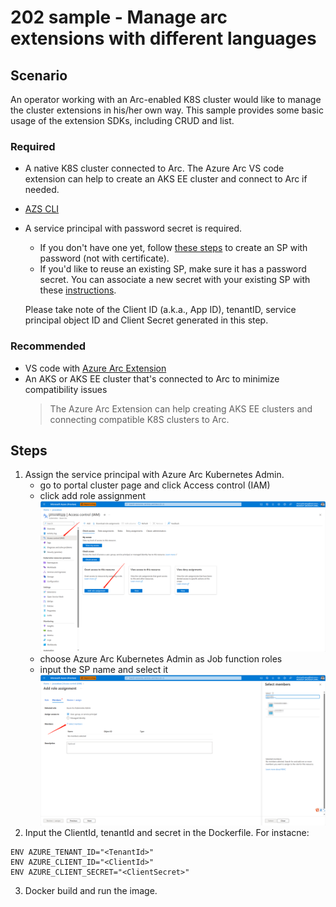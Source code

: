 # 202 sample - Manage arc extensions with different languages

## Scenario
An operator working with an Arc-enabled K8S cluster would like to manage the cluster extensions in his/her own way. This sample provides some basic usage of the extension SDKs, including CRUD and list. 

### Required
- A native K8S cluster connected to Arc. The Azure Arc VS code extension can help to create an AKS EE cluster and connect to Arc if needed.
- [AZS CLI](https://learn.microsoft.com/en-us/azure/developer/azure-developer-cli/reference)
- A service principal with password secret is required.
    - If you don't have one yet, follow [these steps](https://learn.microsoft.com/en-us/azure/active-directory/develop/howto-create-service-principal-portal#register-an-application-with-azure-ad-and-create-a-service-principal) to create an SP with password (not with certificate).
    - If you'd like to reuse an existing SP, make sure it has a password secret. You can associate a new secret with your existing SP with these [instructions](https://learn.microsoft.com/en-us/azure/active-directory/develop/howto-create-service-principal-portal#option-3-create-a-new-application-secret).

    Please take note of the Client ID (a.k.a., App ID), tenantID, service principal object ID and Client Secret generated in this step.

### Recommended
- VS code with [Azure Arc Extension](https://marketplace.visualstudio.com/search?term=azure%20arc&target=VSCode&category=All%20categories&sortBy=Relevance)
- An AKS or AKS EE cluster that's connected to Arc to minimize compatibility issues
  > The Azure Arc Extension can help creating AKS EE clusters and connecting compatible K8S clusters to Arc.
## Steps
1.  Assign the service principal with Azure Arc Kubernetes Admin.
    - go to portal cluster page and click Access control (IAM)
    - click add role assignment
    ![AddRoleAssignment](https://raw.githubusercontent.com/Azure-Samples/202---arcextension-management/main/screenshots/RoleAssignment.png)
    - choose Azure Arc Kubernetes Admin as Job function roles 
    - input the SP name and select it
    ![AddRoleAssignment](https://raw.githubusercontent.com/Azure-Samples/202---arcextension-management/main/screenshots/ChooseSP.png)
2. Input the ClientId, tenantId and secret in the Dockerfile. For instacne: 
```
ENV AZURE_TENANT_ID="<TenantId>"
ENV AZURE_CLIENT_ID="<ClientId>"
ENV AZURE_CLIENT_SECRET="<ClientSecret>"
```
3. Docker build and run the image.